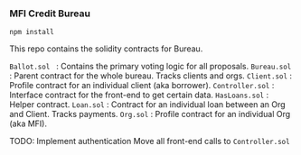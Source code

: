 ### MFI Credit Bureau

`npm install`

This repo contains the solidity contracts for Bureau. 


`Ballot.sol ` : Contains the primary voting logic for all proposals.
`Bureau.sol` : Parent contract for the whole bureau. Tracks clients and orgs.
`Client.sol` : Profile contract for an individual client (aka borrower).
`Controller.sol` : Interface contract for the front-end to get certain data.
`HasLoans.sol` : Helper contract.
`Loan.sol` : Contract for an individual loan between an Org and Client. Tracks payments.
`Org.sol` : Profile contract for an individual Org (aka MFI).

TODO:
Implement authentication
Move all front-end calls to `Controller.sol`